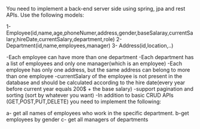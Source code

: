 You need to implement a back-end server side using spring, jpa and rest APIs. 
Use the following models:

1-	Employee(id,name,age,phoneNumer,address,gender,baseSalaray,currentSalary,hireDate,currentSalary,department,role)
2-	Department(id,name,employees,manager)
3-	Address(id,location,..)

-Each employee can have more than one department
-Each department has a list of employees and only one manager(which is an employee)
-Each employee has only one address, but the same address can belong to more than one employee
-currentSalary of the employee is not present in the database and should be calculated according to the hire date(every year before current year equals 200$ + the base salary)
-support pagination and sorting (sort by whatever you want)
-In addition to basic CRUD APIs (GET,POST,PUT,DELETE) you need to implement the following:

a- get all names of employees who work in the specific department.
b-get employees by gender
c- get all managers of departments
